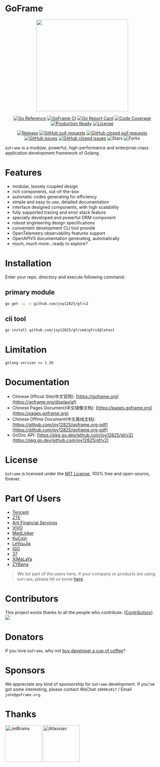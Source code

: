 # GoFrame

<div align=center>
<img src="https://goframe.org/statics/image/logo2.png?v=1" width="300"/>

[![Go Reference](https://pkg.go.dev/badge/github.com/joy12825/gf/v2.svg)](https://pkg.go.dev/github.com/joy12825/gf/v2)
[![GoFrame CI](https://github.com/joy12825/gf/actions/workflows/ci-main.yml/badge.svg)](https://github.com/joy12825/gf/actions/workflows/ci-main.yml)
[![Go Report Card](https://goreportcard.com/badge/github.com/joy12825/gf/v2)](https://goreportcard.com/report/github.com/joy12825/gf/v2)
[![Code Coverage](https://codecov.io/gh/joy12825/gf/branch/master/graph/badge.svg)](https://codecov.io/gh/joy12825/gf)
[![Production Ready](https://img.shields.io/badge/production-ready-blue.svg?style=flat)](https://github.com/joy12825/gf)
[![License](https://img.shields.io/github/license/joy12825/gf.svg?style=flat)](https://github.com/joy12825/gf)

[![Release](https://img.shields.io/github/v/release/joy12825/gf?style=flat)](https://github.com/joy12825/gf/releases)
[![GitHub pull requests](https://img.shields.io/github/issues-pr/joy12825/gf?style=flat)](https://github.com/joy12825/gf/pulls)
[![GitHub closed pull requests](https://img.shields.io/github/issues-pr-closed/joy12825/gf?style=flat)](https://github.com/joy12825/gf/pulls?q=is%3Apr+is%3Aclosed)
[![GitHub issues](https://img.shields.io/github/issues/joy12825/gf?style=flat)](https://github.com/joy12825/gf/issues)
[![GitHub closed issues](https://img.shields.io/github/issues-closed/joy12825/gf?style=flat)](https://github.com/joy12825/gf/issues?q=is%3Aissue+is%3Aclosed)
![Stars](https://img.shields.io/github/stars/joy12825/gf?style=flat)
![Forks](https://img.shields.io/github/forks/joy12825/gf?style=flat)

</div>

`GoFrame` is a modular, powerful, high-performance and enterprise-class application development framework of Golang.

# Features

- modular, loosely coupled design
- rich components, out-of-the-box
- automatic codes generating for efficiency
- simple and easy to use, detailed documentation
- interface designed components, with high scalability
- fully supported tracing and error stack feature
- specially developed and powerful ORM component
- robust engineering design specifications
- convenient development CLI tool provide
- OpenTelemetry observability features support
- OpenAPIV3 documentation generating, automatically
- much, much more...ready to explore?

# Installation

Enter your repo. directory and execute following command:

## primary module

```bash
go get -u -v github.com/joy12825/gf/v2
```

## cli tool

```bash
go install github.com/joy12825/gf/cmd/gf/v2@latest
```

# Limitation

```
golang version >= 1.20
```

# Documentation

- Chinese Official Site(中文官网): [https://goframe.org](https://goframe.org/display/gf)
- Chinese Pages Document(中文镜像文档): [https://pages.goframe.org](https://pages.goframe.org)
- Chinese Offline Document(中文离线文档): [https://github.com/joy12825/goframe.org-pdf](https://github.com/joy12825/goframe.org-pdf)
- GoDoc API: [https://pkg.go.dev/github.com/joy12825/gf/v2](https://pkg.go.dev/github.com/joy12825/gf/v2)

# License

`GoFrame` is licensed under the [MIT License](LICENSE), 100% free and open-source, forever.

# Part Of Users

- [Tencent](https://www.tencent.com/)
- [ZTE](https://www.zte.com.cn/china/)
- [Ant Financial Services](https://www.antfin.com/)
- [VIVO](https://www.vivo.com/)
- [MedLinker](https://www.medlinker.com/)
- [KuCoin](https://www.kucoin.io/)
- [LeYouJia](https://www.leyoujia.com/)
- [IGG](https://igg.com)
- [37](https://www.37.com)
- [XiMaLaYa](https://www.ximalaya.com)
- [ZYBang](https://www.zybang.com/)

> We list part of the users here, if your company or products are using `GoFrame`, please let us know [here](https://goframe.org/pages/viewpage.action?pageId=1114415).

# Contributors

This project exists thanks to all the people who contribute. [[Contributors](https://github.com/joy12825/gf/graphs/contributors)].
<a href="https://github.com/joy12825/gf/graphs/contributors"><img src="https://contributors-img.web.app/image?repo=joy12825/gf" /></a>

# Donators

If you love `GoFrame`, why not [buy developer a cup of coffee](https://goframe.org/pages/viewpage.action?pageId=1115633)?

# Sponsors

We appreciate any kind of sponsorship for `GoFrame` development. If you've got some interesting, please contact WeChat `389961817` / Email `john@goframe.org`.

# Thanks

<a href="https://www.jetbrains.com/?from=GoFrame"><img src="https://goframe.org/download/thumbnails/1114119/jetbrains.png" height="120" alt="JetBrains"/></a>
<a href="https://www.atlassian.com/?from=GoFrame"><img src="https://goframe.org/download/attachments/1114119/atlassian.jpg" height="120" alt="Atlassian"/></a>
